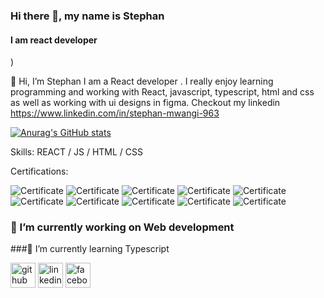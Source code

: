 ### Hi there 👋, my name is Stephan
#### I am react developer
)


👋 Hi, I’m Stephan I am a React developer . I really enjoy learning programming and working with React, javascript, typescript, html and css as well as working with ui designs in figma. Checkout my linkedin https://www.linkedin.com/in/stephan-mwangi-963

[![Anurag's GitHub stats](https://github-readme-stats.vercel.app/api?username=stephanjosh)](https://github.com/anuraghazra/github-readme-stats)


Skills:  REACT / JS / HTML / CSS


Certifications:


![Certificate](https://github.com/stephanjosh/stephanjosh/blob/main/Screenshot%202024-03-03%20175139.png)
![Certificate](https://github.com/stephanjosh/stephanjosh/blob/main/Screenshot%202024-03-03%20175827.png)
![Certificate](https://github.com/stephanjosh/stephanjosh/blob/main/Screenshot%202024-03-03%20175744.png)
![Certificate](https://github.com/stephanjosh/stephanjosh/blob/main/Screenshot%202024-03-03%20175653.png)
![Certificate](https://github.com/stephanjosh/stephanjosh/blob/main/Screenshot%202024-03-03%20175618.png)
![Certificate](https://github.com/stephanjosh/stephanjosh/blob/main/Screenshot%202024-03-03%20175532.png)
![Certificate](https://github.com/stephanjosh/stephanjosh/blob/main/Screenshot%202024-03-03%20175426.png)
![Certificate](https://github.com/stephanjosh/stephanjosh/blob/main/Screenshot%202024-03-03%20175317.png)
![Certificate](https://github.com/stephanjosh/stephanjosh/blob/main/Screenshot%202024-03-03%20175234.png)
![Certificate](https://github.com/stephanjosh/stephanjosh/blob/main/Screenshot%202024-03-03%20175350.png)
### 🔭 I’m currently working on Web development 
###🌱 I’m currently learning Typescript 


[<img src='https://cdn.jsdelivr.net/npm/simple-icons@3.0.1/icons/github.svg' alt='github' height='40'>](https://github.com/https://github.com/stephanjosh)  [<img src='https://cdn.jsdelivr.net/npm/simple-icons@3.0.1/icons/linkedin.svg' alt='linkedin' height='40'>](https://www.linkedin.com/in/https://www.linkedin.com/in/stephan-mwangi-963450278//)  [<img src='https://cdn.jsdelivr.net/npm/simple-icons@3.0.1/icons/facebook.svg' alt='facebook' height='40'>](https://www.facebook.com/https://www.facebook.com/profile.php?id=100089333573992)  

